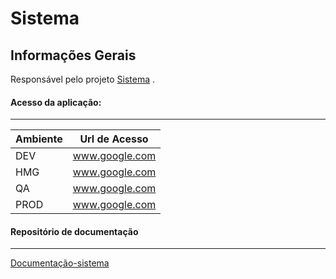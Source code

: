 <h1 id="sistema">Sistema</h1>
<h2 id="informações-gerais">Informações Gerais</h2>
<p>Responsável pelo projeto <a href="http://intranet.fnde.gov.br/tivirtual/index.php/cgdes/responsaveis-manutencao-e-projetos">Sistema</a> .</p>
<h4 id="acesso-da-aplicação">Acesso da aplicação:</h4>
<hr>

<table>
<thead>
<tr>
<th>Ambiente</th>
<th>Url de Acesso</th>
</tr>
</thead>
<tbody>
<tr>
<td>DEV</td>
<td><a href="https://www.google.com">www.google.com</a></td>
</tr>
<tr>
<td>HMG</td>
<td><a href="https://www.google.com">www.google.com</a></td>
</tr>
<tr>
<td>QA</td>
<td><a href="https://www.google.com">www.google.com</a></td>
</tr>
<tr>
<td>PROD</td>
<td><a href="https://www.google.com">www.google.com</a></td>
</tr>
</tbody>
</table><h4 id="repositório-de-documentação">Repositório de documentação</h4>
<hr>
<p><a href="https://www.fnde.gov.br/repositorio/doc-sis/sistema">Documentação-sistema</a></p>


